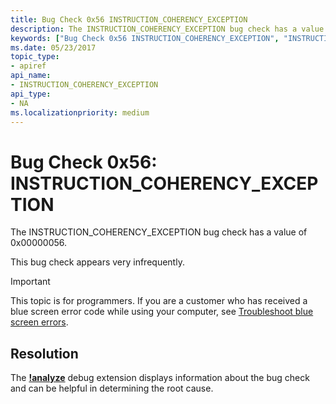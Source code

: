```yaml
---
title: Bug Check 0x56 INSTRUCTION_COHERENCY_EXCEPTION
description: The INSTRUCTION_COHERENCY_EXCEPTION bug check has a value of 0x00000056.This bug check appears very infrequently.
keywords: ["Bug Check 0x56 INSTRUCTION_COHERENCY_EXCEPTION", "INSTRUCTION_COHERENCY_EXCEPTION"]
ms.date: 05/23/2017
topic_type:
- apiref
api_name:
- INSTRUCTION_COHERENCY_EXCEPTION
api_type:
- NA
ms.localizationpriority: medium
---
```


# Bug Check 0x56: INSTRUCTION\_COHERENCY\_EXCEPTION


The INSTRUCTION\_COHERENCY\_EXCEPTION bug check has a value of 0x00000056.

This bug check appears very infrequently.

> [!IMPORTANT]
> This topic is for programmers. If you are a customer who has received a blue screen error code while using your computer, see [Troubleshoot blue screen errors](https://www.windows.com/stopcode).


## Resolution 
The [**!analyze**](-analyze.md) debug extension displays information about the bug check and can be helpful in determining the root cause.
 




